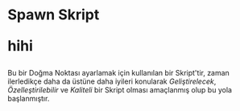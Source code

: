 # Spawn Skript <p>hihi</p>

Bu bir Doğma Noktası ayarlamak için kullanılan bir Skript'tir, zaman ilerledikçe daha da üstüne daha iyileri konularak *Geliştirelecek*, *Özelleştirilebilir* ve *Kaliteli* bir Skript olması amaçlanmış olup bu yola başlanmıştır.
